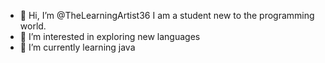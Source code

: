 - 👋 Hi, I’m @TheLearningArtist36 I am a student new to the programming world.
- 👀 I’m interested in exploring new languages
- 🌱 I’m currently learning java

<!---
TheLearningArtist36/TheLearningArtist36 is a ✨ special ✨ repository because its `README.md` (this file) appears on your GitHub profile.
You can click the Preview link to take a look at your changes.
--->
